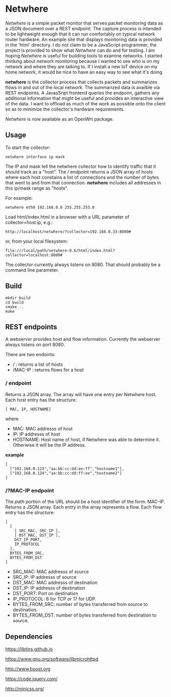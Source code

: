# Netwhere

*Netwhere* is a simple packet monitor that serves packet monitoring data as a JSON document over a REST endpoint. The capture process is intended to be lightweight enough that it can run comfortably on typical network router hardware. An example site that displays monitoring data is provided in the 'html' directory. I do not claim to be a JavaScript programmer, the project is provided to show what *Netwhere* can do and for testing. I am hoping *Netwhere* is useful for building tools to examine networks.
I started thinking about network monitoring because I wanted to see who is on my network and where they are talking to. If I install a new IoT device on my home network, it would be nice to have an easy way to see what it's doing.

**netwhere** is the collector process that collects packets and summarizes flows in and out of the local network. The summarized data is availble via REST endpoints.
A JavasSript frontend queries the endpoint, gathers any additional information that might be useful and provides an interactive view of the data. I want to offload as much of the work as possible onto the client so as to minimize the collector's hardware requirements.

*Netwhere* is now available as an OpenWrt package.

## Usage

To start the collector:

    netwhere interface ip mask

The IP and mask tell the netwhere collector how to identify traffic that it should track as a "host". The _/_ endpoint returns a JSON array of hosts where each host constains a list of connections and the number of bytes that went to and from that connection. **netwhere** includes all addresses in this ip/mask range as "hosts".



For example:

    netwhere eth0 192.168.0.0 255.255.255.0

Load html/index.html in a browser with a URL parameter of collector=host:ip, e.g.:

    http://localhost/netwhere/?collector=192.168.0.33:8080#

or, from your local filesystem:

    file:///local/path/netwhere-0.6/html/index.html?collector=localhost:8080#

The collector currently always listens on 8080. That should probably be a command line parameter.

## Build

    mkdir build
    cd build
    cmake ..
    make

## REST endpoints
A webserver provides host and flow information. Currently the webserver always listens on port 8080.

There are two endoints:
- / : returns a list of hosts
- /MAC-IP : returns flows for a host

### / endpoint
Returns a JSON array. The array will have one entry per Netwhere host. Each host entry has the structure:

    [ MAC, IP, HOSTNAME]

where
- MAC: MAC addresss of host
- IP: IP addresss of host
- HOSTNAME: Host name of host, if Netwhere was able to determine it. Otherwise it will be the IP address.

**example**

    [
      ["192.168.0.123","aa:bb:cc:dd:ee:ff","hostname1"],
      ["192.168.0.124","aa:bb:cc:dd:ff:ee","hostname2"]
    ]

### /?MAC-IP endpoint
The *path* portion of the URL should be a host identifier of the form: MAC-IP.
Returns a JSON array. Each entry in the array represents a flow. Each flow entry has the structure:

    [
      [
        [ SRC_MAC, SRC_IP ],
    	[ DST_MAC, DST_IP ],
    	DST_IP_PORT,
    	IP_PROTOCOL
      ],
      BYTES_FROM_SRC,
      BYTES_FROM_DST
    ]

- SRC_MAC: MAC addresss of source
- SRC_IP: IP addresss of source
- DST_MAC: MAC addresss of destination
- DST_IP: IP addresss of destination
- DST_PORT: Port on destination
- IP_PROTOCOL: 6 for TCP or 17 for UDP.
- BYTES_FROM_SRC: number of bytes transferred from source to destination.
- BYTES_FROM_DST: number of bytes transferred from destination to source.

## Dependencies

https://libtins.github.io

https://www.gnu.org/software/libmicrohttpd

http://www.boost.org

https://code.jquery.com/

http://minicss.org/
